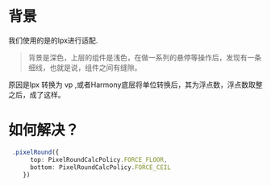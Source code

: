 
# 背景

我们使用的是的lpx进行适配.

> 背景是深色，上层的组件是浅色，在做一系列的悬停等操作后，发现有一条细线，也就是说，组件之间有缝隙。

原因是lpx 转换为 vp ,或者Harmony底层将单位转换后，其为浮点数，浮点数取整之后，成了这样。

# 如何解决？

```ts
 .pixelRound({
      top: PixelRoundCalcPolicy.FORCE_FLOOR,
      bottom: PixelRoundCalcPolicy.FORCE_CEIL
    })
```

